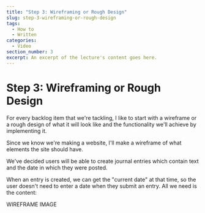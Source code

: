 ```yaml
---
title: "Step 3: Wireframing or Rough Design"
slug: step-3-wireframing-or-rough-design
tags:
  - How to
  - Written
categories:
  - Video
section_number: 3
excerpt: An excerpt of the lecture's content goes here.
---
```


# Step 3: Wireframing or Rough Design

For every backlog item that we're tackling, I like to start with a wireframe or a rough design of what it will look like and the functionality we'll achieve by implementing it.

Since we know we're making a website, I'll make a wireframe of what elements the site should have.

We've decided users will be able to create journal entries which contain text and the date in which they were posted.

When an entry is created, we can get the "current date" at that time, so the user doesn't need to enter a date when they submit an entry. All we need is the content:

WIREFRAME IMAGE
